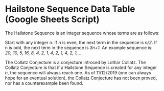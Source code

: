 # Hailstone Sequence Data Table (Google Sheets Script)

The Hailstone Sequence is an integer sequence whose terms are as follows:
 
Start with any integer *n*. If *n* is even, the next term in the sequence is *n/2*. If n is odd, the next term in the sequence is *3n+1.* An example sequence is: *20, 10, 5, 16, 8, 4, 2, 1, 4, 2, 1, 4, 2, 1,...*
 
The Collatz Conjecture is a conjecture introced by Lothar Collatz. The Collatz Conjecture is that if a Hailstone Sequence is created for any integer *n*, the sequence will always reach one. As of 11/12/2019 (one can always hope for an eventual solution), the Collatz Conjecture has not been proved, nor has a counterexample been found.
